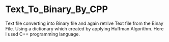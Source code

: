 # Text_To_Binary_By_CPP
Text file converting into Binary file and again retrive Text file from the Binay File. Using a dictionary which created by applying Huffman Algorithm. Here I used C++ programming language.
